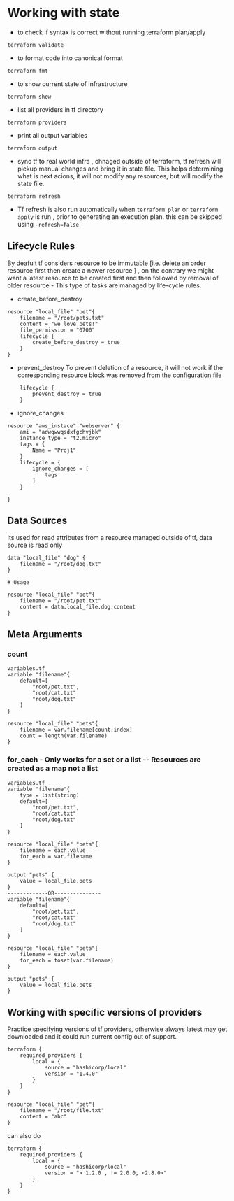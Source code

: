 # Working with state

* to check if syntax is correct without running terraform plan/apply
```
terraform validate
```

* to format code into canonical format
```
terraform fmt
```

* to show current state of infrastructure
```
terraform show
```

* list all providers in tf directory
```
terraform providers
```

* print all output variables
```
terraform output
```

* sync tf to real world infra , chnaged outside of terraform, tf refresh will pickup manual changes and bring it in state file.
This helps determining what is next acions, it will not modify any resources, but will modify the state file.
```
terraform refresh
```

* Tf refresh is also run automatically when ```terraform plan``` or ```terraform apply```  is run , prior to generating an execution plan. 
this can be skipped using ```-refresh=false``` 



## Lifecycle Rules
By deafult tf considers resource to be immutable [i.e. delete an order resource first then create a newer resource ] , on the contrary we might want a latest resource to be created first and then followed by removal of older resource - This type of tasks are managed by life-cycle rules.

* create_before_destroy
```
resource "local_file" "pet"{
    filename = "/root/pets.txt"
    content = "we love pets!"
    file_permission = "0700"
    lifecycle {
        create_before_destroy = true
    }
}
```
* prevent_destroy
To prevent deletion of a resource, it will not work if the corresponding resource block was removed from the configuration file

```
    lifecycle {
        prevent_destroy = true
    }
```

* ignore_changes
```
resource "aws_instace" "webserver" {
    ami = "adwqwwqsdxfgchvjbk"
    instance_type = "t2.micro"
    tags = {
        Name = "Proj1"
    }
    lifecycle = {
        ignore_changes = [
            tags
        ]
    }

}
```

## Data Sources

Its used for read attributes from a resource managed outside of tf, data source is read only

```
data "local_file" "dog" {
    filename = "/root/dog.txt"
}

# Usage

resource "local_file" "pet"{
    filename = "/root/pet.txt"
    content = data.local_file.dog.content
}
```

## Meta Arguments

### count

```
variables.tf
variable "filename"{
    default=[
        "root/pet.txt",
        "root/cat.txt"
        "root/dog.txt"
    ]
}

resource "local_file" "pets"{
    filename = var.filename[count.index]
    count = length(var.filename)
}
```

### for_each - Only works for a set or a list -- Resources are created as a map not a list

```
variables.tf
variable "filename"{
    type = list(string)
    default=[
        "root/pet.txt",
        "root/cat.txt"
        "root/dog.txt"
    ]
}

resource "local_file" "pets"{
    filename = each.value
    for_each = var.filename
}

output "pets" {
    value = local_file.pets
}
-------------OR---------------
variable "filename"{
    default=[
        "root/pet.txt",
        "root/cat.txt"
        "root/dog.txt"
    ]
}

resource "local_file" "pets"{
    filename = each.value
    for_each = toset(var.filename)
}

output "pets" {
    value = local_file.pets
}
```


## Working with specific versions of providers 
Practice specifying versions of tf providers, otherwise always latest may get downloaded and it could run current config out of support.

```
terraform {
    required_providers {
        local = {
            source = "hashicorp/local"
            version = "1.4.0"
        }
    }
}

resource "local_file" "pet"{
    filename = "/root/file.txt"
    content = "abc"
}
```

can also do

```
terraform {
    required_providers {
        local = {
            source = "hashicorp/local"
            version = "> 1.2.0 , != 2.0.0, <2.8.0>"
        }
    }
}
```
